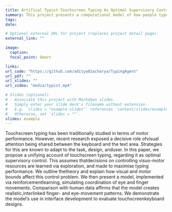 ```yaml
---
title: Artifical Typist-Touchscreen Typing As Optimal Supervisory Control
summary: This project presents a computational model of how people type on touch-screen keyboards. We explaore the role of visual attention being shared between the keyboard and the text area. 
tags:
date:

# Optional external URL for project (replaces project detail page).
external_link: ""

image:
  caption:
  focal_point: Smart

links:
url_code: "https://github.com/aditya02acharya/TypingAgent"
url_pdf: ""
url_slides: ""
url_video: "media/typist.mp4"

# Slides (optional).
#   Associate this project with Markdown slides.
#   Simply enter your slide deck's filename without extension.
#   E.g. `slides = "example-slides"` references `content/slides/example-slides.md`.
#   Otherwise, set `slides = ""`.
slides: example
---
```


Touchscreen typing has been traditionally studied in terms of motor performance. However, recent research exposed a decisive role ofvisual attention being shared between the keyboard and the text area. Strategies for this are known to adapt to the task, design, anduser. In this paper, we propose a unifying account of touchscreen typing, regarding it as optimal supervisory control. This assumes thatdecisions on controlling visuo-motor resources are learned via exploration, and made to maximise typing performance. We outline thetheory and explain how visual and motor bounds affect this control problem. We then present a model, implemented via reinforcementlearning, simulating coordination of eye and finger movements. Comparison with human data affirms that the model creates realistic,interlinked finger- and eye-movement patterns. We demonstrate the model’s use in interface development to evaluate touchscreenkeyboard designs.
